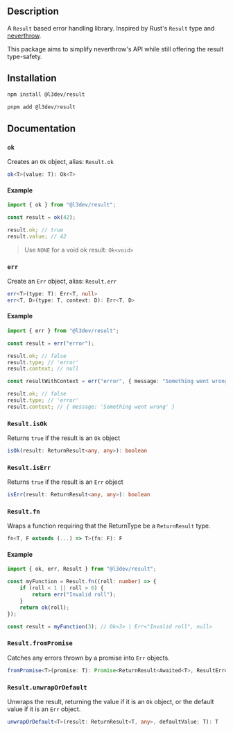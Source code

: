 ## Description

A `Result` based error handling library. Inspired by Rust's `Result` type and [neverthrow](https://www.npmjs.com/package/neverthrow).

This package aims to simplify neverthrow's API while still offering the result type-safety.

## Installation

```bash
npm install @l3dev/result
```

```bash
pnpm add @l3dev/result
```

## Documentation

### `ok`

Creates an `Ok` object, alias: `Result.ok`

```ts
ok<T>(value: T): Ok<T>
```

#### Example

```ts
import { ok } from "@l3dev/result";

const result = ok(42);

result.ok; // true
result.value; // 42
```

> Use `NONE` for a void ok result: `Ok<void>`

### `err`

Create an `Err` object, alias: `Result.err`

```ts
err<T>(type: T): Err<T, null>
err<T, D>(type: T, context: D): Err<T, D>
```

#### Example

```ts
import { err } from "@l3dev/result";

const result = err("error");

result.ok; // false
result.type; // 'error'
result.context; // null

const resultWithContext = err("error", { message: "Something went wrong" });

result.ok; // false
result.type; // 'error'
result.context; // { message: 'Something went wrong' }
```

### `Result.isOk`

Returns `true` if the result is an `Ok` object

```ts
isOk(result: ReturnResult<any, any>): boolean
```

### `Result.isErr`

Returns `true` if the result is an `Err` object

```ts
isErr(result: ReturnResult<any, any>): boolean
```

### `Result.fn`

Wraps a function requiring that the ReturnType be a `ReturnResult` type.

```ts
fn<T, F extends (...) => T>(fn: F): F
```

#### Example

```ts
import { ok, err, Result } from "@l3dev/result";

const myFunction = Result.fn((roll: number) => {
	if (roll < 1 || roll > 6) {
		return err("Invalid roll");
	}
	return ok(roll);
});

const result = myFunction(3); // Ok<3> | Err<"Invalid roll", null>
```

### `Result.fromPromise`

Catches any errors thrown by a promise into `Err` objects.

```ts
fromPromise<T>(promise: T): Promise<ReturnResult<Awaited<T>, ResultErrorDefinition<null, { error: TError }>>>
```

### `Result.unwrapOrDefault`

Unwraps the result, returning the value if it is an `Ok` object, or the default value if it is an `Err` object.

```ts
unwrapOrDefault<T>(result: ReturnResult<T, any>, defaultValue: T): T
```
